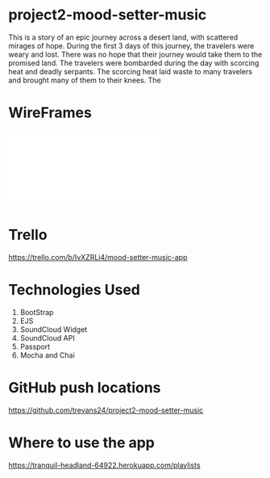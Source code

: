 # project2-mood-setter-music

This is a story of an epic journey across a desert land, with scattered mirages of hope. During the first 3 days of this journey, the travelers were weary and lost. There was no hope that their journey would take them to the promised land. The travelers were bombarded during the day with scorcing heat and deadly serpants. The scorcing heat laid waste to many travelers and brought many of them to their knees. The 

# WireFrames
![](mood-setter-music.pdf)

# Trello
https://trello.com/b/IvXZRLi4/mood-setter-music-app

# Technologies Used
1. BootStrap
2. EJS
3. SoundCloud Widget
4. SoundCloud API
5. Passport
6. Mocha and Chai


# GitHub push locations
https://github.com/trevans24/project2-mood-setter-music

# Where to use the app
https://tranquil-headland-64922.herokuapp.com/playlists
